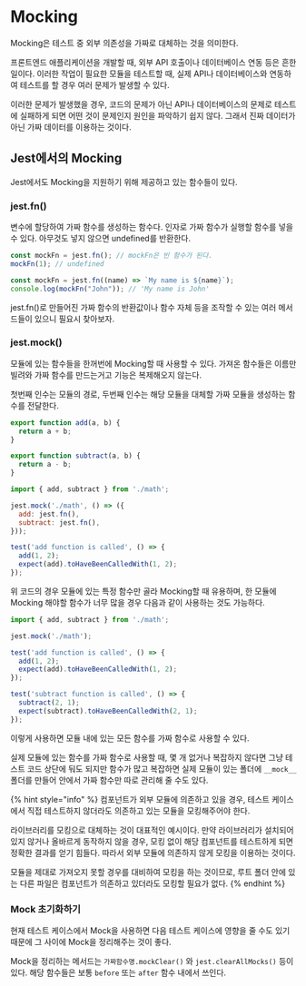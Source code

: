 # Mocking

Mocking은 테스트 중 외부 의존성을 가짜로 대체하는 것을 의미한다.

프론트엔드 애플리케이션을 개발할 때, 외부 API 호출이나 데이터베이스 연동 등은 흔한 일이다. 이러한 작업이 필요한 모듈을 테스트할 때, 실제 API나 데이터베이스와 연동하여 테스트를 할 경우 여러 문제가 발생할 수 있다.

이러한 문제가 발생했을 경우, 코드의 문제가 아닌 API나 데이터베이스의 문제로 테스트에 실패하게 되면 어떤 것이 문제인지 원인을 파악하기 쉽지 않다. 그래서 진짜 데이터가 아닌 가짜 데이터를 이용하는 것이다.

## Jest에서의 Mocking

Jest에서도 Mocking을 지원하기 위해 제공하고 있는 함수들이 있다.

### jest.fn()

변수에 할당하여 가짜 함수를 생성하는 함수다. 인자로 가짜 함수가 실행할 함수를 넣을 수 있다. 아무것도 넣지 않으면 undefined를 반환한다.

```js
const mockFn = jest.fn(); // mockFn은 빈 함수가 된다.
mockFn(1); // undefined 

const mockFn = jest.fn((name) => `My name is ${name}`);
console.log(mockFn("John")); // 'My name is John'
```

jest.fn()로 만들어진 가짜 함수의 반환값이나 함수 자체 등을 조작할 수 있는 여러 메서드들이 있으니 필요시 찾아보자.

### jest.mock()

모듈에 있는 함수들을 한꺼번에 Mocking할 때 사용할 수 있다. 가져온 함수들은 이름만 빌려와 가짜 함수를 만드는거고 기능은 복제해오지 않는다.

첫번째 인수는 모듈의 경로, 두번째 인수는 해당 모듈을 대체할 가짜 모듈을 생성하는 함수를 전달한다.

```js
export function add(a, b) {
  return a + b;
}

export function subtract(a, b) {
  return a - b;
}
```

```js
import { add, subtract } from './math';

jest.mock('./math', () => ({
  add: jest.fn(),
  subtract: jest.fn(),
}));

test('add function is called', () => {
  add(1, 2);
  expect(add).toHaveBeenCalledWith(1, 2);
});
```

위 코드의 경우 모듈에 있는 특정 함수만 골라 Mocking할 때 유용하며, 한 모듈에 Mocking 해야할 함수가 너무 많을 경우 다음과 같이 사용하는 것도 가능하다.

```js
import { add, subtract } from './math';

jest.mock('./math');

test('add function is called', () => {
  add(1, 2);
  expect(add).toHaveBeenCalledWith(1, 2);
});

test('subtract function is called', () => {
  subtract(2, 1);
  expect(subtract).toHaveBeenCalledWith(2, 1);
});
```

이렇게 사용하면 모듈 내에 있는 모든 함수를 가짜 함수로 사용할 수 있다.

실제 모듈에 있는 함수를 가짜 함수로 사용할 때, 몇 개 없거나 복잡하지 않다면 그냥 테스트 코드 상단에 둬도 되지만 함수가 많고 복잡하면 실제 모듈이 있는 폴더에 `__mock__` 폴더를 만들어 안에서 가짜 함수만 따로 관리해 줄 수도 있다.



{% hint style="info" %}
컴포넌트가 외부 모듈에 의존하고 있을 경우, 테스트 케이스에서 직접 테스트하지 않더라도 의존하고 있는 모듈을 모킹해주어야 한다.&#x20;

라이브러리를 모킹으로 대체하는 것이 대표적인 예시이다. 만약 라이브러리가 설치되어 있지 않거나 올바르게 동작하지 않을 경우, 모킹 없이 해당 컴포넌트를 테스트하게 되면 정확한 결과를 얻기 힘들다. 따라서 외부 모듈에 의존하지 않게 모킹을 이용하는 것이다.

모듈을 제대로 가져오지 못할 경우를 대비하여 모킹을 하는 것이므로, 루트 폴더 안에 있는 다른 파일은 컴포넌트가 의존하고 있더라도 모킹할 필요가 없다.
{% endhint %}

### Mock 초기화하기

현재 테스트 케이스에서 Mock을 사용하면 다음 테스트 케이스에 영향을 줄 수도 있기 때문에 그 사이에 Mock을 정리해주는 것이 좋다.

Mock을 정리하는 메서드는 `가짜함수명.mockClear()` 와 `jest.clearAllMocks()` 등이 있다. 해당 함수들은 보통 `before` 또는 `after` 함수 내에서 쓰인다.
